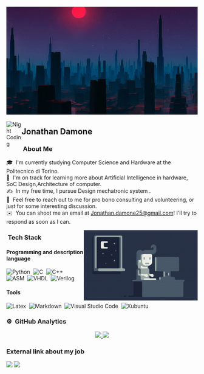 ![Jonathan Damone](https://github.com/jonathan2503/jonathan2503/blob/279a7d5f879e57627bc7ebc3147c07f1dfe60aa2/foto/HD-wallpaper-city-cyber-night-digital-art-digital-art-artist-artwork.jpg )

<img alt="Night Coding" src="./assets/Hand%20Wave.gif" width='40' align="left"/><h2>Jonathan Damone</h2>



### &nbsp;About Me

🎓 &nbsp;I'm currently studying Computer Science and Hardware at the Politecnico di Torino.\
🌱 &nbsp;I'm on track for learning more about Artificial Intelligence in hardware, SoC Design,Architecture of computer.\
✍️ &nbsp;In my free time, I pursue  Design mechatronic system .\
💬 &nbsp;Feel free to reach out to me for pro bono consulting and volunteering, or just for some interesting discussion.\
✉️ &nbsp;You can shoot me an email at Jonathan.damone25@gmail.com! I'll try to respond as soon as I can.


<img alt="Night Coding" src="https://raw.githubusercontent.com/AVS1508/AVS1508/master/assets/Night-Coding.gif" align="right"/>

### &nbsp;Tech Stack

#### Programming and description language 
![Python](https://img.shields.io/badge/-Python-05122A?style=flat&logo=python)&nbsp;
![C](https://img.shields.io/badge/-C-05122A?style=flat&logo=C&logoColor=A8B9CC)&nbsp;
![C++](https://img.shields.io/badge/-C++-05122A?style=flat&logo=C%2B%2B&logoColor=00599C)&nbsp;
![ASM](https://img.shields.io/badge/-ARM-05122A?style=flat&logo=assemblyscript&logoColor=00599C)&nbsp;
![VHDL](https://img.shields.io/badge/-VHDL-05122A?style=flat&logo=velog&logoColor=00599C)&nbsp;
![Verilog](https://img.shields.io/badge/-Verilog-05122A?style=flat&logo=velog&logoColor=00599C)&nbsp;
#### Tools
![Latex](https://img.shields.io/badge/-Latex-05122A?style=flat&logo=latex)&nbsp;
![Markdown](https://img.shields.io/badge/-Markdown-05122A?style=flat&logo=markdown)&nbsp;
![Visual Studio Code](https://img.shields.io/badge/-Visual%20Studio%20Code-05122A?style=flat&logo=visual-studio-code&logoColor=007ACC)&nbsp;
![Xubuntu](https://img.shields.io/badge/-Linux-05122A?style=flat&logo=ubuntu)&nbsp;


### ⚙️ &nbsp;GitHub Analytics
<p align="center">
<a href="https://github.com/jonathan2503">
  <img height="180em" src="https://github-readme-stats-eight-theta.vercel.app/api?username=jonathan2503&show_icons=true&theme=algolia&include_all_commits=true&count_private=true"/>
  <img height="180em" src="https://github-readme-stats-eight-theta.vercel.app/api/top-langs/?username=jonathan2503&layout=compact&langs_count=8&theme=algolia"/>
</a>
</p>


### External link about my job
<p align="center">

<a href="https://www.researchgate.net/profile/Jonathan-Damone"><img src="https://img.shields.io/badge/-Jonathan%20Damone-00CCBB?style=flat&logo=ResearchGate&logoColor=white"/></a>
<a href="https://www.linkedin.com/in/jonathan-damone-5b081b207/"><img src="https://img.shields.io/badge/-Jonathan%20Damone-0077B5?style=flat&logo=Linkedin&logoColor=white"/></a>


</p>
<!--...
###  &nbsp;Connect with Me

<p align="center">
<a href="https://www.adityavsingh.com"><img src="https://img.shields.io/badge/-adityavsingh.com-3423A6?style=flat&logo=Google-Chrome&logoColor=white"/></a>


</p>
